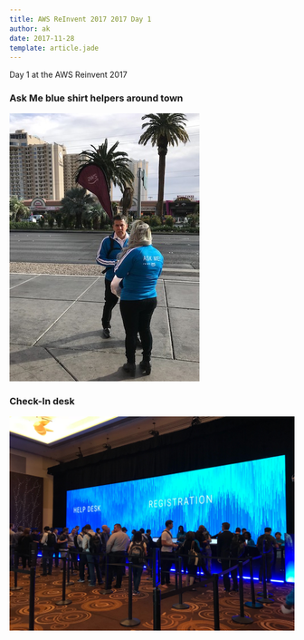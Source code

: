 ```yaml
---
title: AWS ReInvent 2017 2017 Day 1
author: ak
date: 2017-11-28
template: article.jade
---
```


Day 1 at the AWS Reinvent 2017

### Ask Me blue shirt helpers around town
![at Aria](aria-helper1.jpg)


### Check-In desk
![Check-in Desk](reg-desk.jpg)
